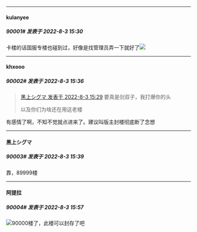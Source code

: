 

*****

####  kulanyee  
##### 90001#       发表于 2022-8-3 15:30

卡楼的话国服专楼也碰到过，好像是找管理员弄一下就好了<img src="https://static.saraba1st.com/image/smiley/face2017/018.png" referrerpolicy="no-referrer">

*****

####  khxooo  
##### 90002#       发表于 2022-8-3 15:36

<blockquote><a href="httphttps://bbs.saraba1st.com/2b/forum.php?mod=redirect&amp;goto=findpost&amp;pid=56917488&amp;ptid=1085254" target="_blank">黑上シグマ 发表于 2022-8-3 15:29</a>
要真是剑双子，我打爆你的头

以及你们为啥还在用这老楼</blockquote>
有感情了啊，不知不觉就点进来了。建议叫版主封楼彻底断了念想

*****

####  黑上シグマ  
##### 90003#       发表于 2022-8-3 15:39

靠，89999楼

*****

####  阿提拉  
##### 90004#       发表于 2022-8-3 15:57

<img src="https://static.saraba1st.com/image/smiley/face2017/037.png" referrerpolicy="no-referrer">90000楼了，此楼可以封存了吧

